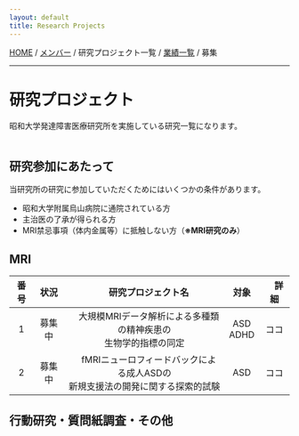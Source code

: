 ```yaml
---
layout: default
title: Research Projects
---
```

[HOME](https://middrshowa.github.io/) / [メンバー](./members.html) / 研究プロジェクト一覧 / [業績一覧](./publications.html) / 募集

---
# 研究プロジェクト
昭和大学発達障害医療研究所を実施している研究一覧になります。<br><br>
## 研究参加にあたって
当研究所の研究に参加していただくためにはいくつかの条件があります。
- 昭和大学附属烏山病院に通院されている方
- 主治医の了承が得られる方
- MRI禁忌事項（体内金属等）に抵触しない方（<b>※MRI研究のみ</b>）

## MRI

|  番号  | 状況  |　研究プロジェクト名  | 対象 |　詳細 |
| :-------------: | :-------------: | :-------------: | :-------------: | :-------------: |
|  1  |  募集中 |　大規模MRIデータ解析による多種類の精神疾患の<br>生物学的指標の同定  | ASD<br>ADHD | ココ |
|  2  |  募集中 |　fMRIニューロフィードバックによる成人ASDの<br>新規支援法の開発に関する探索的試験 | ASD | ココ |


## 行動研究・質問紙調査・その他
